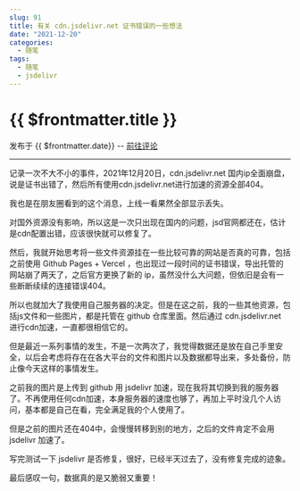 ```yaml
---
slug: 91
title: 有关 cdn.jsdelivr.net 证书错误的一些想法
date: "2021-12-20"
categories: 
  - 随笔
tags: 
  - 随笔
  - jsdelivr
---
```



# {{ $frontmatter.title }}

发布于 {{ $frontmatter.date}} -- [前往评论](https://zishu.me)

---



记录一次不大不小的事件，2021年12月20日，cdn.jsdelivr.net 国内ip全面崩盘，说是证书出错了，然后所有使用cdn.jsdelivr.net进行加速的资源全部404。

我也是在朋友圈看到的这个消息，上线一看果然全部显示丢失。

对国外资源没有影响，所以这是一次只出现在国内的问题，jsd官网都还在，估计是cdn配置出错，应该很快就可以修复了。

然后，我就开始思考将一些文件资源挂在一些比较可靠的网站是否真的可靠，包括之前使用 Github Pages + Vercel ，也出现过一段时间的证书错误，导出托管的网站崩了两天了，之后官方更换了新的 ip，虽然没什么大问题，但依旧是会有一些断断续续的连接错误404。

所以也就加大了我使用自己服务器的决定。但是在这之前，我的一些其他资源，包括js文件和一些图片，都是托管在 github 仓库里面。然后通过 cdn.jsdelivr.net 进行cdn加速，一直都很相信它的。

但是最近一系列事情的发生，不是一次两次了，我觉得数据还是放在自己手里安全，以后会考虑将存在在各大平台的文件和图片以及数据都导出来，多处备份，防止像今天这样的事情发生。

之前我的图片是上传到 github 用 jsdelivr 加速，现在我将其切换到我的服务器了。不再使用任何cdn加速，本身服务器的速度也够了，再加上平时没几个人访问，基本都是自己在看，完全满足我的个人使用了。

但是之前的图片还在404中，会慢慢转移到别的地方，之后的文件肯定不会用jsdelivr 加速了。

写完测试一下 jsdelivr 是否修复，很好，已经半天过去了，没有修复完成的迹象。

最后感叹一句，数据真的是又脆弱又重要！

